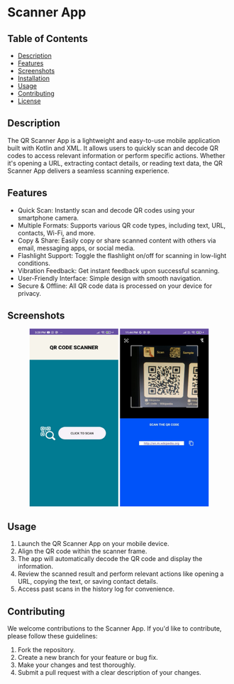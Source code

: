 # Scanner App

## Table of Contents

- [Description](#description)
- [Features](#features)
- [Screenshots](#screenshots)
- [Installation](#installation)
- [Usage](#usage)
- [Contributing](#contributing)
- [License](#license)

## Description

The QR Scanner App is a lightweight and easy-to-use mobile application built with Kotlin and XML. It allows users to quickly scan and decode QR codes to access relevant information or perform specific actions. Whether it's opening a URL, extracting contact details, or reading text data, the QR Scanner App delivers a seamless scanning experience.

## Features

- Quick Scan: Instantly scan and decode QR codes using your smartphone camera.
- Multiple Formats: Supports various QR code types, including text, URL, contacts, Wi-Fi, and more.
- Copy & Share: Easily copy or share scanned content with others via email, messaging apps, or social media.
- Flashlight Support: Toggle the flashlight on/off for scanning in low-light conditions.
- Vibration Feedback: Get instant feedback upon successful scanning.
- User-Friendly Interface: Simple design with smooth navigation.
- Secure & Offline: All QR code data is processed on your device for privacy.

## Screenshots


<div align="center">
<img src="Screenshots/Screenshots/IMG1.jpg" width="200" height="400" alt="Grocery List App Logo">
<img src="Screenshots/IMG2.jpg" width="200" height="400" alt="Grocery List App Logo">
</div>

## Usage

1. Launch the QR Scanner App on your mobile device.
2. Align the QR code within the scanner frame.
3. The app will automatically decode the QR code and display the information.
4. Review the scanned result and perform relevant actions like opening a URL, copying the text, or saving contact details.
5. Access past scans in the history log for convenience.

## Contributing

We welcome contributions to the Scanner App. If you'd like to contribute, please follow these guidelines:

1. Fork the repository.
2. Create a new branch for your feature or bug fix.
3. Make your changes and test thoroughly.
4. Submit a pull request with a clear description of your changes.



